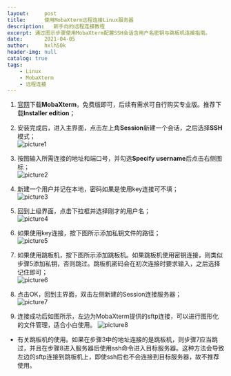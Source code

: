 ```yaml
---
layout:     post
title:      使用MobaXterm远程连接Linux服务器
description:   新手向的远程连接教程
excerpt: 通过图示步骤使用MobaXterm配置SSH会话含用户名密钥与跳板机连接指南。
date:       2021-04-05
author:     hxlh50k
header-img: null
catalog: true
tags:
    - Linux
    - MobaXterm
    - 远程连接
---
```

1. [官网](https://mobaxterm.mobatek.net/)下载**MobaXterm**，免费版即可，后续有需求可自行购买专业版。推荐下载**Installer edition**；

2. 安装完成后，进入主界面，点击左上角**Session**新建一个会话，之后选择**SSH**模式；    
![picture1](01.jpg)

3. 按图输入所需连接的地址和端口号，并勾选**Specify username**后点击右侧图标；  
![picture2](02.jpg)

4. 新建一个用户并记在本地，密码如果是使用key连接可不填；  
![picture3](03.jpg)

5. 回到上级界面，点击下拉框并选择刚才的用户名；  
![picture4](04.jpg)

6. 如果使用key连接，按下图所示添加私钥文件的路径；  
![picture5](05.jpg)

7. 如果使用跳板机，按下图所示添加跳板机。如果跳板机使用密钥连接，则类似步骤5添加私钥，否则跳过。跳板机密码会在初次连接时要求输入，之后选择记住即可；  
![picture6](06.jpg)

8. 点击OK，回到主界面，双击左侧新建的Session连接服务器；  
![picture7](07.jpg)

9. 连接成功后如图所示，左边为MobaXterm提供的sftp连接，可以进行图形化的文件管理，适合小白使用。
![picture8](08.jpg)

* 有关跳板机的使用。如果在步骤3中的地址连接的是跳板机，则步骤7应当跳过，并且在步骤8进入服务器后使用ssh命令进入目标服务器。这种方法会导致左边的sftp连接到跳板机上，即使ssh后也不会连接到目标服务器，故不推荐使用。